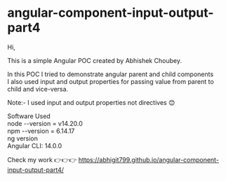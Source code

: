 # angular-component-input-output-part4

Hi, <br/>

This is a simple Angular POC created by Abhishek Choubey.  <br/>

In this POC I tried to demonstrate angular parent and child components  <br/>
I also used input and output properties for passing value from parent to child and vice-versa.  <br/>

Note:- I used input and output properties not directives 😊

Software Used  <br/>
node --version = v14.20.0  <br/>
npm --version = 6.14.17  <br/>
ng version  <br/>
Angular CLI: 14.0.0  <br/>

Check my work 👉👉👉 https://abhigit799.github.io/angular-component-input-output-part4/

<br/>
